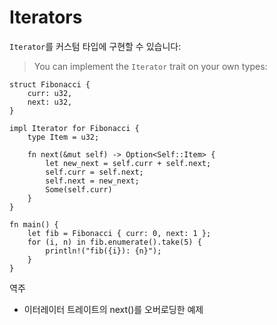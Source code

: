 # Iterators
`Iterator`를 커스텀 타입에 구현할 수 있습니다: 
> You can implement the `Iterator` trait on your own types:

```rust,editable
struct Fibonacci {
    curr: u32,
    next: u32,
}

impl Iterator for Fibonacci {
    type Item = u32;

    fn next(&mut self) -> Option<Self::Item> {
        let new_next = self.curr + self.next;
        self.curr = self.next;
        self.next = new_next;
        Some(self.curr)
    }
}

fn main() {
    let fib = Fibonacci { curr: 0, next: 1 };
    for (i, n) in fib.enumerate().take(5) {
        println!("fib({i}): {n}");
    }
}
```
역주
- 이터레이터 트레이트의 next()를 오버로딩한 예제

